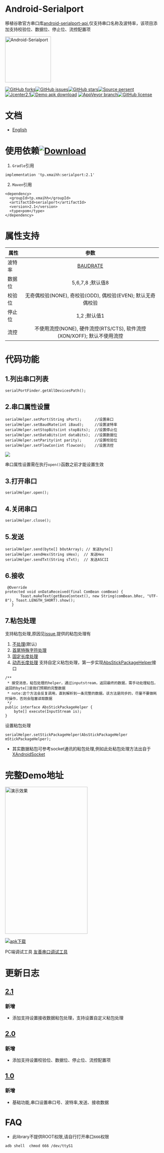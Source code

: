 <!--[![](https://github.com/xmaihh/Android-Serialport/raw/master/art/logo.png)](https://code.google.com/archive/p/android-serialport-api/)-->
# Android-Serialport
移植谷歌官方串口库[android-serialport-api](https://code.google.com/archive/p/android-serialport-api/),仅支持串口名称及波特率，该项目添加支持校验位、数据位、停止位、流控配置项

<!--<img src="https://github.com/xmaihh/Android-Serialport/raw/master/art/compile_env.png" width="80%" height="80%" align="middle" alt="编译环境"/>-->
<img src ="https://github.com/xmaihh/Android-Serialport/blob/master/art/logo.svg" height = 150 alt ="Android-Serialport"/>

[![GitHub forks](https://img.shields.io/github/forks/xmaihh/Android-Serialport.svg)](https://github.com/xmaihh/Android-Serialport/network)[![GitHub issues](https://img.shields.io/github/issues/xmaihh/Android-Serialport.svg)](https://github.com/xmaihh/Android-Serialport/issues)[![GitHub stars](https://img.shields.io/github/stars/xmaihh/Android-Serialport.svg)](https://github.com/xmaihh/Android-Serialport/stargazers)[![Source persent](https://img.shields.io/badge/Java-73.2%25-brightgreen.svg)](https://github.com/xmaihh/Android-Serialport/search?l=C)[![Jcenter2.1](https://img.shields.io/badge/jcenter-2.1-brightgreen.svg)](https://bintray.com/xmaihh/maven/serialport)[![Demo apk download](https://img.shields.io/crates/dv/rustc-serialize.svg)](https://fir.im/lcuy)
[![AppVeyor branch](https://img.shields.io/appveyor/ci/:user/:repo/:branch.svg)](https://github.com/xmaihh/Android-Serialport/tree/master)[![GitHub license](https://img.shields.io/github/license/xmaihh/Android-Serialport.svg)](https://github.com/xmaihh/Android-Serialport)

# 文档
- [English](https://github.com/xmaihh/Android-Serialport/blob/master/README_EN.md)

# 使用依赖[![Download](https://api.bintray.com/packages/xmaihh/maven/serialport/images/download.svg)](https://bintray.com/xmaihh/maven/serialport/_latestVersion)
1. `Gradle`引用
```
implementation 'tp.xmaihh:serialport:2.1'
```
2. `Maven`引用
```
<dependency>
  <groupId>tp.xmaihh</groupId>
  <artifactId>serialport</artifactId>
  <version>2.1</version>
  <type>pom</type>
</dependency>
```
# 属性支持
| 属性 | 参数|
| --- |  :---: |
|波特率 | [BAUDRATE](https://github.com/xmaihh/Android-Serialport/blob/master/serialport/src/main/java/android_serialport_api/SerialPort.java) |
|数据位 |5,6,7,8 ;默认值8|
|校验位 |无奇偶校验(NONE), 奇校验(ODD), 偶校验(EVEN); 默认无奇偶校验|
| 停止位| 1,2 ;默认值1 |
|流控 |不使用流控(NONE), 硬件流控(RTS/CTS), 软件流控(XON/XOFF); 默认不使用流控|
# 代码功能
## 1.列出串口列表
```
serialPortFinder.getAllDevicesPath();
```
## 2.串口属性设置
```
serialHelper.setPort(String sPort);      //设置串口
serialHelper.setBaudRate(int iBaud);     //设置波特率
serialHelper.setStopBits(int stopBits);  //设置停止位
serialHelper.setDataBits(int dataBits);  //设置数据位
serialHelper.setParity(int parity);      //设置校验位
serialHelper.setFlowCon(int flowcon);    //设置流控
```
[![](https://img.shields.io/badge/warning-%09%20admonition-yellow.svg)](https://github.com/xmaihh/Android-Serialport)

串口属性设置需在执行`open()`函数之前才能设置生效
## 3.打开串口
```
serialHelper.open();
```
## 4.关闭串口
```
serialHelper.close();
```
## 5.发送
```
serialHelper.send(byte[] bOutArray); // 发送byte[]
serialHelper.sendHex(String sHex);  // 发送Hex
serialHelper.sendTxt(String sTxt);  // 发送ASCII
```
## 6.接收
```
 @Override
protected void onDataReceived(final ComBean comBean) {
       Toast.makeText(getBaseContext(), new String(comBean.bRec, "UTF-8"), Toast.LENGTH_SHORT).show();
   }
```
## 7.粘包处理
支持粘包处理,原因见[issue](https://github.com/xmaihh/Android-Serialport/issues/1),提供的粘包处理有
1. [不处理](https://github.com/xmaihh/Android-Serialport/blob/master/serialport/src/main/java/tp/xmaihh/serialport/stick/BaseStickPackageHelper.java)(默认)
2. [首尾特殊字符处理](https://github.com/xmaihh/Android-Serialport/blob/master/serialport/src/main/java/tp/xmaihh/serialport/stick/SpecifiedStickPackageHelper.java)
3. [固定长度处理](https://github.com/xmaihh/Android-Serialport/blob/master/serialport/src/main/java/tp/xmaihh/serialport/stick/StaticLenStickPackageHelper.java)
4. [动态长度处理](https://github.com/xmaihh/Android-Serialport/blob/master/serialport/src/main/java/tp/xmaihh/serialport/stick/VariableLenStickPackageHelper.java)
支持自定义粘包处理，第一步实现[AbsStickPackageHelper](https://github.com/xmaihh/Android-Serialport/blob/master/serialport/src/main/java/tp/xmaihh/serialport/stick/AbsStickPackageHelper.java)接口
```
/**
 * 接受消息，粘包处理的helper，通过inputstream，返回最终的数据，需手动处理粘包，返回的byte[]是我们预期的完整数据
 * note:这个方法会反复调用，直到解析到一条完整的数据。该方法是同步的，尽量不要做耗时操作，否则会阻塞读取数据
 */
public interface AbsStickPackageHelper {
    byte[] execute(InputStream is);
}
```
设置粘包处理
```
serialHelper.setStickPackageHelper(AbsStickPackageHelper mStickPackageHelper);
```
* 其实数据粘包可参考socket通讯的粘包处理,例如此处粘包处理方法出自于[XAndroidSocket](https://github.com/Blankeer/XAndroidSocket)
# 完整Demo地址
<img src="https://github.com/xmaihh/Android-Serialport/raw/master/art/screen.png" width="270" height="480" alt="演示效果"/>

[![apk下载](https://img.shields.io/crates/dv/rustc-serialize.svg)](https://fir.im/lcuy)

PC端调试工具 [友善串口调试工具](https://github.com/xmaihh/Android-Serialport/raw/master/serial_port_utility_latest.exe)

# 更新日志
## [2.1](https://github.com/xmaihh/Android-Serialport/tree/v2.1)
### 新增
- 添加支持设置接收数据粘包处理，支持设置自定义粘包处理

## [2.0](https://github.com/xmaihh/Android-Serialport/tree/v2.0)
### 新增
- 添加支持设置校验位、数据位、停止位、流控配置项

## [1.0](https://github.com/xmaihh/Android-Serialport/tree/v1.0)
### 新增
- 基础功能,串口设置串口号、波特率,发送、接收数据


# FAQ
* 此library不提供ROOT权限,请自行打开串口`666`权限
```
adb shell  chmod 666 /dev/ttyS1
```
